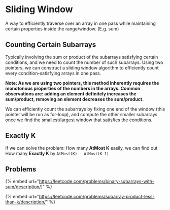 # Sliding Window

A way to efficiently traverse over an array in one pass while maintaining certain properties inside the range/window. (E.g. sum)

## Counting Certain Subarrays

Typically involving the sum or product of the subarrays satisfying certain conditions, and we need to count the number of such subarrays. Using two pointers, we can construct a sliding window algorithm to efficiently count every condition-satisfying arrays in one pass.&#x20;

**Note: As we are using two pointers, this method inherently requires the monotonous properties of the numbers in the arrays. Common observations are: adding an element definitely increases the sum/product, removing an element decreases the sum/product.**

We can efficiently count the subarrays by fixing one end of the window (this pointer will be run as for-loop), and compute the other smaller subarrays once we find the smallest/largest window that satisfies the conditions.

## Exactly K

If we can solve the problem: How many **AtMost K** easily, we can find out How many **Exactly K** by `AtMost(K) - AtMost(K-1)`&#x20;

## Problems

{% embed url="https://leetcode.com/problems/binary-subarrays-with-sum/description/]" %}

{% embed url="https://leetcode.com/problems/subarray-product-less-than-k/description/" %}
